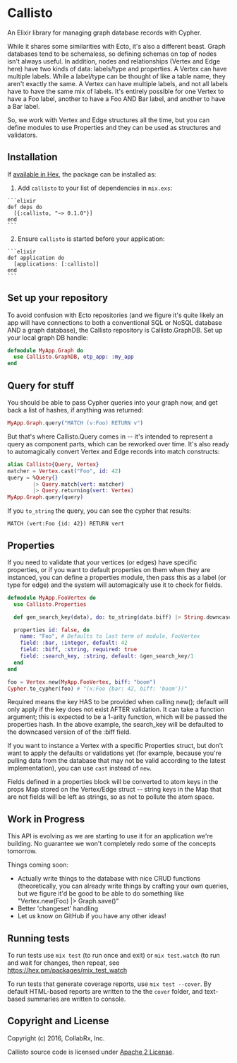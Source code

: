 # Callisto

  An Elixir library for managing graph database records with Cypher.

  While it shares some similarities with Ecto, it's also a different beast.  Graph databases tend to be schemaless, so defining schemas on top of nodes isn't always useful.  In addition, nodes and relationships (Vertex and Edge here) have two kinds of data:  labels/type and properties.  A Vertex can have multiple labels.  While a label/type can be thought of like a table name, they aren't exactly the same.  A Vertex can have multiple labels, and not all labels have to have the same mix of labels.  It's entirely possible for one Vertex to have a Foo label, another to have a Foo AND Bar label, and another to have a Bar label.

  So, we work with Vertex and Edge structures all the time, but you can define modules to use Properties and they can be used as structures and validators.

## Installation

  If [available in Hex](https://hex.pm/docs/publish), the package can be installed as:

  1. Add `callisto` to your list of dependencies in `mix.exs`:

    ```elixir
    def deps do
      [{:callisto, "~> 0.1.0"}]
    end
    ```

  2. Ensure `callisto` is started before your application:

    ```elixir
    def application do
      [applications: [:callisto]]
    end
    ```

## Set up your repository

  To avoid confusion with Ecto repositories (and we figure it's quite likely an app will have connections to both a conventional SQL or NoSQL database AND a graph database), the Callisto repository is Callisto.GraphDB.  Set up your local graph DB handle:

  ```elixir
  defmodule MyApp.Graph do
    use Callisto.GraphDB, otp_app: :my_app
  end
  ```

## Query for stuff

  You should be able to pass Cypher queries into your graph now, and get back a list of hashes, if anything was returned:

  ```elixir
  MyApp.Graph.query("MATCH (v:Foo) RETURN v")
  ```

  But that's where Callisto.Query comes in -- it's intended to represent a query as component parts, which can be reworked over time.  It's also ready to automagically convert Vertex and Edge records into match constructs:

  ```elixir
  alias Callisto{Query, Vertex}
  matcher = Vertex.cast("Foo", id: 42)
  query = %Query{}
          |> Query.match(vert: matcher)
          |> Query.returning(vert: Vertex)
  MyApp.Graph.query(query)
  ```

  If you `to_string` the query, you can see the cypher that results:

  ```MATCH (vert:Foo {id: 42}) RETURN vert```

## Properties

  If you need to validate that your vertices (or edges) have specific properties, or if you want to default properties on them when they are instanced, you can define a properties module, then pass this as a label (or type for edge) and the system will automagically use it to check for fields.

  ```elixir
  defmodule MyApp.FooVertex do
    use Callisto.Properties

    def gen_search_key(data), do: to_string(data.biff) |> String.downcase

    properties id: false, do
      name: "Foo", # Defaults to last term of module, FooVertex
      field: :bar, :integer, default: 42
      field: :biff, :string, required: true
      field: :search_key, :string, default: &gen_search_key/1
    end
  end

  foo = Vertex.new(MyApp.FooVertex, biff: "boom")
  Cypher.to_cypher(foo) # "(x:Foo {bar: 42, biff: 'boom'})"
  ```

  Required means the key HAS to be provided when calling new(); default will only apply if the key does not exist AFTER validation.  It can take a function argument; this is expected to be a 1-arity function, which will be passed the properties hash.  In the above example, the search_key will be defaulted to the downcased version of of the :biff field.

  If you want to instance a Vertex with a specific Properties struct, but don't want to apply the defaults or validations yet (for example, because you're pulling data from the database that may not be valid according to the latest implementation), you can use `cast` instead of `new`.

  Fields defined in a properties block will be converted to atom keys in the props Map stored on the Vertex/Edge struct -- string keys in the Map that are not fields will be left as strings, so as not to pollute the atom space.

## Work in Progress

  This API is evolving as we are starting to use it for an application we're building.  No guarantee we won't completely redo some of the concepts tomorrow.

  Things coming soon:

  * Actually write things to the database with nice CRUD functions (theoretically, you can already write things by crafting your own queries, but we figure it'd be good to be able to do something like "Vertex.new(Foo) |> Graph.save()"
  * Better 'changeset' handling
  * Let us know on GitHub if you have any other ideas!

## Running tests

  To run tests use `mix test` (to run once and exit) or `mix test.watch` (to
  run and wait for changes, then repeat, see https://hex.pm/packages/mix_test_watch 

  To run tests that generate coverage reports, use `mix test --cover`.  By default HTML-based reports are written to the the `cover` folder, and text-based summaries are written to console.

  

## Copyright and License

  Copyright (c) 2016, CollabRx, Inc.

  Callisto source code is licensed under [Apache 2 License](LICENSE.md).
